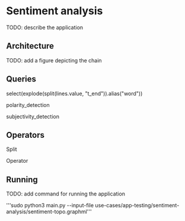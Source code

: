 # Sentiment analysis

TODO: describe the application

## Architecture

TODO: add a figure depicting the chain

## Queries  
  
  select(explode(split(lines.value, "t_end")).alias("word"))
  
  polarity_detection
  
  subjectivity_detection
  
## Operators
  
  Split
  
  Operator
  
## Running
  
 TODO: add command for running the application
 
 '''sudo python3 main.py --input-file use-cases/app-testing/sentiment-analysis/sentiment-topo.graphml'''
